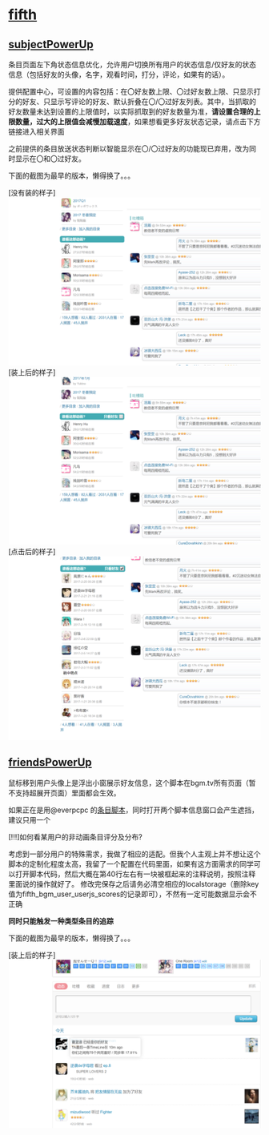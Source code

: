 # [fifth](https://bgm.tv/user/fifth)

## [subjectPowerUp](subjectPowerUp.user.js?raw=true)

条目页面左下角状态信息优化，允许用户切换所有用户的状态信息/仅好友的状态信息（包括好友的头像，名字，观看时间，打分，评论，如果有的话）。

提供配置中心，可设置的内容包括：在〇好友数上限、〇过好友数上限、只显示打分的好友、只显示写评论的好友、默认折叠在〇/〇过好友列表。其中，当抓取的好友数量未达到设置的上限值时，以实际抓取到的好友数量为准，**请设置合理的上限数量，过大的上限值会减慢加载速度**，如果想看更多好友状态记录，请点击下方链接进入相关界面

之前提供的条目放送状态判断以智能显示在〇/〇过好友的功能现已弃用，改为同时显示在〇和〇过好友。

下面的截图为最早的版本，懒得换了。。。

[没有装的样子]
![没有装的样子](images/subjectPowerUp_old.png)
[装上后的样子]
![装上后的样子](images/subjectPowerUp_new.png)
[点击后的样子]
![点击后的样子](images/subjectPowerUp_new_clicked.png)

## [friendsPowerUp](friendsPowerUp.user.js?raw=true)

鼠标移到用户头像上是浮出小窗展示好友信息，这个脚本在bgm.tv所有页面（暂不支持超展开页面）里面都会生效。

如果正在是用@everpcpc 的[条目脚本](https://github.com/bangumi/scripts/tree/master/everpcpc)，同时打开两个脚本信息窗口会产生遮挡，建议只用一个

[!!!]如何看某用户的非动画条目评分及分布?

考虑到一部分用户的特殊需求，我做了相应的适配。但我个人主观上并不想让这个脚本的定制化程度太高，我留了一个配置在代码里面，如果有这方面需求的同学可以打开脚本代码，然后大概在第40行左右有一块被框起来的注释说明，按照注释里面说的操作就好了。
修改完保存之后请务必清空相应的localstorage（删除key值为fifth_bgm_user_userjs_scores的记录即可），不然有一定可能数据显示会不正确

**同时只能触发一种类型条目的追踪**

下面的截图为最早的版本，懒得换了。。。

[装上后的样子]
![装上后的样子](images/friendsPowerUp.png)
